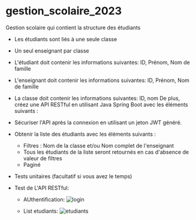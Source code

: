 # gestion_scolaire_2023

Gestion scolaire qui contient la structure des étudiants
  - Les étudiants sont liés à une seule classe
  - Un seul enseignant par classe
  - L'étudiant doit contenir les informations suivantes: ID, Prénom, Nom de famille
  - L'enseignant doit contenir les informations suivantes: ID, Prénom, Nom de famille
  - La classe doit contenir les informations suivantes: ID, nom
De plus, créez une API RESTful en utilisant Java Spring Boot avec les éléments suivants :
  - Sécuriser l'API après la connexion en utilisant un jeton JWT généré.
  - Obtenir la liste des étudiants avec les éléments suivants :
    - Filtres : Nom de la classe et/ou Nom complet de l'enseignant
    - Tous les étudiants de la liste seront retournés en cas d'absence de valeur de filtres
    - Paginé
  - Tests unitaires (facultatif si vous avez le temps)


- Test de L'API RESTful:
  - AUthentification:
![login](https://user-images.githubusercontent.com/53410012/236678234-9f9a175e-c6d6-48e9-ae54-03f8541265e6.jpg)

  - List etudiants:
 ![etudiants](https://user-images.githubusercontent.com/53410012/236678251-f596838f-b75f-4ebf-ad3d-54f2e858492f.jpg)



